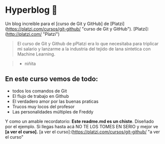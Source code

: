 # Hyperblog 💚
Un blog increible para el [curso de Git y GitHub] de [Platzi]
(https://platzi.com/cursos/git-github/ "curso de Git y GitHub").
[Platzi]:(http://platzi.com/ "Platzi")

> El curso de Git y Github de pPlatzi era lo que necesitaba para triplicar mi salario y lanzarme a la industria del tejido de lana sintetica con Machine Learning.

> - niñita

## En este curso vemos de todo: 
* todos los comandos de Git
* El flujo de trabajo en Github
* El verdadero amor por las buenas praticas
* Trucos muy locos del profesor
* Las personalidades múltiples de Freddy

Y como un amable recordatorio: **Este readme.md es un chiste**. Diseñado por el ejemplo. Si llegas hasta acá NO TE LOS TOMES EN SERIO y mejor ve **[a ver el curso].**
[a ver el curso]:(https://platzi.com/cursos/git-github/ "a ver el curso"


